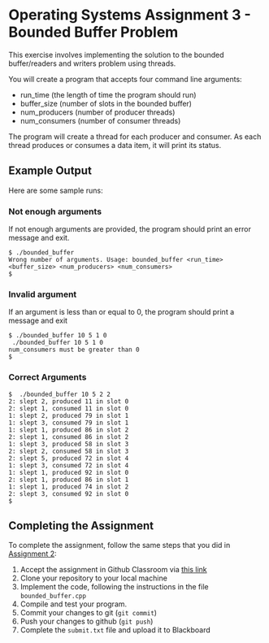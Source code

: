 # Operating Systems Assignment 3 - Bounded Buffer Problem
This exercise involves implementing the solution to the bounded buffer/readers and writers problem using threads.

You will create a program that accepts four command line arguments:
* run_time (the length of time the program should run)
* buffer_size (number of slots in the bounded buffer)
* num_producers (number of producer threads)
* num_consumers (number of consumer threads)

The program will create a thread for each producer and consumer. As each thread produces or consumes a data item, it will print its status.

## Example Output
Here are some sample runs:

### Not enough arguments
If not enough arguments are provided, the program should print an error message and exit.

```
$ ./bounded_buffer
Wrong number of arguments. Usage: bounded_buffer <run_time> <buffer_size> <num_producers> <num_consumers>
$
```
### Invalid argument
If an argument is less than or equal to 0, the program should print a message and exit
```
$ ./bounded_buffer 10 5 1 0
 ./bounded_buffer 10 5 1 0
num_consumers must be greater than 0
$
```
### Correct Arguments
```
$  ./bounded_buffer 10 5 2 2
2: slept 2, produced 11 in slot 0
2: slept 1, consumed 11 in slot 0
1: slept 2, produced 79 in slot 1
1: slept 3, consumed 79 in slot 1
1: slept 1, produced 86 in slot 2
2: slept 1, consumed 86 in slot 2
1: slept 3, produced 58 in slot 3
2: slept 2, consumed 58 in slot 3
2: slept 5, produced 72 in slot 4
1: slept 3, consumed 72 in slot 4
1: slept 1, produced 92 in slot 0
2: slept 1, produced 86 in slot 1
1: slept 1, produced 74 in slot 2
2: slept 3, consumed 92 in slot 0
$
```
## Completing the Assignment
To complete the assignment, follow the same steps that you did in [Assignment 2](https://github.com/skamens-fordham/os-hw2-template/blob/main/README.md):

1. Accept the assignment in Github Classroom via [this link](https://classroom.github.com/a/XtK7_NfA)
2. Clone your repository to your local machine
3. Implement the code, following the instructions in the file `bounded_buffer.cpp`
4. Compile and test your program. 
5. Commit your changes to git (`git commit`)
6. Push your changes to github (`git push`)
7. Complete the `submit.txt` file and upload it to Blackboard
